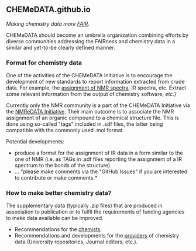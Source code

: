 ## CHEMeDATA.github.io

<!--- <h3 style="background-color:DodgerBlue;">This website is under construction</h3> ---> 

*Making chemistry data more [FAIR](https://www.go-fair.org/fair-principles/).*

CHEMeDATA should become an umbrella organization combining efforts by diverse communities addressing the FAIRness and chemistry data in a similar and yet-to-be clearly defined manner. 

### Format for chemistry data

One of the activities of the CHEMeDATA Initiative is to encourage the development of new standards to report information extracted from crude data. For example, the [assignment of NMR spectra](https://nmredata.org/), IR spectra, etc. Extract some relevant information from the output of chemistry software, *etc.*)

Currently only the NMR community is a part of the CHEMeDATA Initiative via the [NMReDATA Initiative](https://nmredata.org/). Their main outcome is to associate the NMR assignment of an organic compound to a chemical structure file. This is done using so-called "tags" included in .sdf files, the latter being  compatible with the commonly used .mol format.

Potential developments:
- produce a format for the assignment of IR data in a form similar to the one of NMR (i.e. as TAGs in .sdf files reporting the assignment of a IR spectrum to the bonds of the structure)
- ... "please make comments via the "GitHub Issues" if you are interested to contribute or make comments.*

### How to make better chemistry data?

The supplementary data (typically .zip files) that are produced in association to publication or to fulfil the requirements of funding agencies to make data available can be improved.

- Recommendations for the [chemists](chemists.md).
- Recommendations and developments for the [providers](data_provider.md) of chemistry data (University repositories, Journal editors, etc.).

<!---
[t](test_html_javascritp.html) 
---> 
